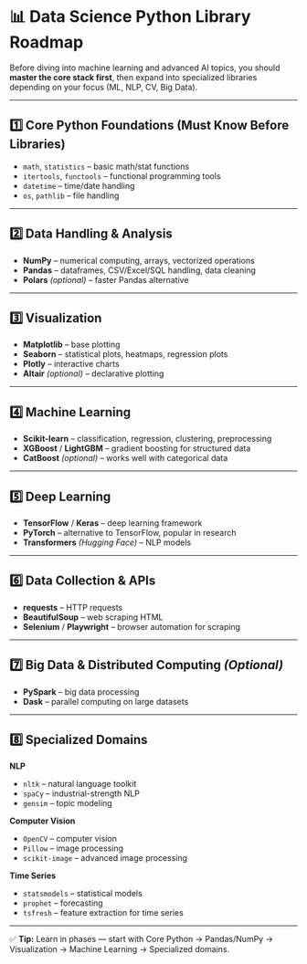 # 📊 Data Science Python Library Roadmap

Before diving into machine learning and advanced AI topics, you should **master the core stack first**, then expand into specialized libraries depending on your focus (ML, NLP, CV, Big Data).

---

## 1️⃣ Core Python Foundations (Must Know Before Libraries)
- `math`, `statistics` – basic math/stat functions  
- `itertools`, `functools` – functional programming tools  
- `datetime` – time/date handling  
- `os`, `pathlib` – file handling  

---

## 2️⃣ Data Handling & Analysis
- **NumPy** – numerical computing, arrays, vectorized operations  
- **Pandas** – dataframes, CSV/Excel/SQL handling, data cleaning  
- **Polars** *(optional)* – faster Pandas alternative  

---

## 3️⃣ Visualization
- **Matplotlib** – base plotting  
- **Seaborn** – statistical plots, heatmaps, regression plots  
- **Plotly** – interactive charts  
- **Altair** *(optional)* – declarative plotting  

---

## 4️⃣ Machine Learning
- **Scikit-learn** – classification, regression, clustering, preprocessing  
- **XGBoost** / **LightGBM** – gradient boosting for structured data  
- **CatBoost** *(optional)* – works well with categorical data  

---

## 5️⃣ Deep Learning
- **TensorFlow** / **Keras** – deep learning framework  
- **PyTorch** – alternative to TensorFlow, popular in research  
- **Transformers** *(Hugging Face)* – NLP models  

---

## 6️⃣ Data Collection & APIs
- **requests** – HTTP requests  
- **BeautifulSoup** – web scraping HTML  
- **Selenium** / **Playwright** – browser automation for scraping  

---

## 7️⃣ Big Data & Distributed Computing *(Optional)*
- **PySpark** – big data processing  
- **Dask** – parallel computing on large datasets  

---

## 8️⃣ Specialized Domains
**NLP**  
- `nltk` – natural language toolkit  
- `spaCy` – industrial-strength NLP  
- `gensim` – topic modeling  

**Computer Vision**  
- `OpenCV` – computer vision  
- `Pillow` – image processing  
- `scikit-image` – advanced image processing  

**Time Series**  
- `statsmodels` – statistical models  
- `prophet` – forecasting  
- `tsfresh` – feature extraction for time series  

---

✅ **Tip:** Learn in phases — start with Core Python → Pandas/NumPy → Visualization → Machine Learning → Specialized domains.
